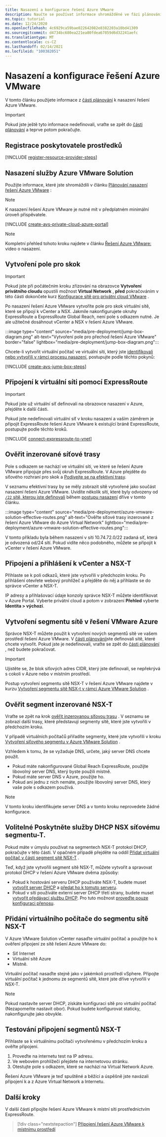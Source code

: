 ```yaml
---
title: Nasazení a konfigurace řešení Azure VMware
description: Naučte se používat informace shromážděné ve fázi plánování k nasazení privátního cloudu řešení Azure VMware.
ms.topic: tutorial
ms.date: 12/24/2020
ms.openlocfilehash: 4c6929ca59bae022642082e8382203a10bd41309
ms.sourcegitcommit: d4734bc680ea221ea80fdea67859d6d32241aefc
ms.translationtype: MT
ms.contentlocale: cs-CZ
ms.lasthandoff: 02/14/2021
ms.locfileid: "100382051"
---
```

# <a name="deploy-and-configure-azure-vmware-solution"></a>Nasazení a konfigurace řešení Azure VMware

V tomto článku použijete informace z [části plánování](production-ready-deployment-steps.md) k nasazení řešení Azure VMware. 

>[!IMPORTANT]
>Pokud jste ještě tyto informace nedefinovali, vraťte se zpět do [části plánování](production-ready-deployment-steps.md) a teprve potom pokračujte.

## <a name="register-the-resource-provider"></a>Registrace poskytovatele prostředků

[!INCLUDE [register-resource-provider-steps](includes/register-resource-provider-steps.md)]


## <a name="deploy-azure-vmware-solution"></a>Nasazení služby Azure VMware Solution

Použijte informace, které jste shromáždili v článku [Plánování nasazení řešení Azure VMware](production-ready-deployment-steps.md) :

>[!NOTE]
>K nasazení řešení Azure VMware je nutné mít v předplatném minimální úroveň přispěvatele.

[!INCLUDE [create-avs-private-cloud-azure-portal](includes/create-private-cloud-azure-portal-steps.md)]

>[!NOTE]
>Kompletní přehled tohoto kroku najdete v článku [Řešení Azure VMware:](https://www.youtube.com/embed/gng7JjxgayI) video o nasazení.

## <a name="create-the-jump-box"></a>Vytvoření pole pro skok

>[!IMPORTANT]
>Pokud jste při počátečním kroku zřizování na obrazovce **Vytvoření privátního cloudu** opustili možnost **Virtual Network** , **před** pokračováním v této části dokončete kurz [Konfigurace sítě pro privátní cloud VMware](tutorial-configure-networking.md) .  

Po nasazení řešení Azure VMware vytvoříte pole pro skok virtuální sítě, které se připojí k vCenter a NSX. Jakmile nakonfigurujete okruhy ExpressRoute a ExpressRoute Global Reach, není pole s odkazem nutné.  Je ale užitečné dosáhnout vCenter a NSX v řešení Azure VMware.  

:::image type="content" source="media/pre-deployment/jump-box-diagram.png" alt-text="Vytvoření pole pro přechod řešení Azure VMware" border="false" lightbox="media/pre-deployment/jump-box-diagram.png":::

Chcete-li vytvořit virtuální počítač ve virtuální síti, který jste [identifikovali nebo vytvořili v rámci procesu nasazení](production-ready-deployment-steps.md#attach-virtual-network-to-azure-vmware-solution), postupujte podle těchto pokynů: 

[!INCLUDE [create-avs-jump-box-steps](includes/create-jump-box-steps.md)]

## <a name="connect-to-a-virtual-network-with-expressroute"></a>Připojení k virtuální síti pomocí ExpressRoute

>[!IMPORTANT]
>Pokud jste už virtuální síť definovali na obrazovce nasazení v Azure, přejděte k další části.

Pokud jste nedefinovali virtuální síť v kroku nasazení a vaším záměrem je připojit ExpressRoute řešení Azure VMware k existující bráně ExpressRoute, postupujte podle těchto kroků.

[!INCLUDE [connect-expressroute-to-vnet](includes/connect-expressroute-vnet.md)]

## <a name="verify-network-routes-advertised"></a>Ověřit inzerované síťové trasy

Pole s odkazem se nachází ve virtuální síti, ve které se řešení Azure VMware připojuje přes svůj okruh ExpressRoute.  V Azure přejděte do síťového rozhraní pro skok a [Podívejte se na efektivní trasy](../virtual-network/manage-route-table.md#view-effective-routes).

V seznamu efektivní trasy by se měly zobrazit sítě vytvořené jako součást nasazení řešení Azure VMware. Uvidíte několik sítí, které byly odvozeny od [ `/22` sítě, kterou jste definovali](production-ready-deployment-steps.md#ip-address-segment) během [postupu nasazení](#deploy-azure-vmware-solution) dříve v tomto článku.

:::image type="content" source="media/pre-deployment/azure-vmware-solution-effective-routes.png" alt-text="Ověřte síťové trasy inzerované z řešení Azure VMware do Azure Virtual Network" lightbox="media/pre-deployment/azure-vmware-solution-effective-routes.png":::

V tomto příkladu byla během nasazení v síti 10.74.72.0/22 zadaná síť, která je odvozená od/24 sítí.  Pokud vidíte něco podobného, můžete se připojit k vCenter v řešení Azure VMware.

## <a name="connect-and-sign-in-to-vcenter-and-nsx-t"></a>Připojení a přihlášení k vCenter a NSX-T

Přihlaste se k poli odkazů, které jste vytvořili v předchozím kroku. Po přihlášení otevřete webový prohlížeč a přejděte do něj a přihlaste se do správce vCenter a NSX-T.  

IP adresy a přihlašovací údaje konzoly správce NSX-T můžete identifikovat v Azure Portal.  Vyberte privátní cloud a potom v zobrazení **Přehled** vyberte **Identita > výchozí**. 

## <a name="create-a-network-segment-on-azure-vmware-solution"></a>Vytvoření segmentu sítě v řešení VMware Azure

Správce NSX-T můžete použít k vytvoření nových segmentů sítě ve vašem prostředí řešení Azure VMware.  V [části plánování](production-ready-deployment-steps.md)jste definovali sítě, které chcete vytvořit.  Pokud jste je nedefinovali, vraťte se zpět do [části plánování](production-ready-deployment-steps.md) , než budete pokračovat.

>[!IMPORTANT]
>Ujistěte se, že blok síťových adres CIDR, který jste definovali, se nepřekrývá s cokoli v Azure nebo v místním prostředí.  

Postup vytvoření segmentu sítě NSX-T v řešení Azure VMware najdete v kurzu [Vytvoření segmentu sítě NSX-t v rámci Azure VMware Solution](tutorial-nsx-t-network-segment.md) .

## <a name="verify-advertised-nsx-t-segment"></a>Ověřit segment inzerované NSX-T

Vraťte se zpět na krok [ověřit inzerovanou síťovou trasu](#verify-network-routes-advertised) . V seznamu se zobrazí další trasy, které představují segmenty sítě, které jste vytvořili v předchozím kroku.  

V případě virtuálních počítačů přiřadíte segmenty, které jste vytvořili v kroku [Vytvoření síťového segmentu v Azure VMware Solution](#create-a-network-segment-on-azure-vmware-solution) .  

Vzhledem k tomu, že se vyžaduje DNS, určete, jaký server DNS chcete použít.  

- Pokud máte nakonfigurované Global Reach ExpressRoute, použijte libovolný server DNS, který byste použili místně.  
- Pokud máte server DNS v Azure, použijte ho.  
- Pokud ani jednu z nich nemáte, použijte libovolný server DNS, který vaše pole s odkazem používá.

>[!NOTE]
>V tomto kroku identifikujete server DNS a v tomto kroku neprovedete žádné konfigurace.

## <a name="optional-provide-dhcp-services-to-nsx-t-network-segment"></a>Volitelné Poskytněte služby DHCP NSX síťovému segmentu-T.

Pokud máte v úmyslu používat na segmentech NSX-T protokol DHCP, pokračujte v této části. V opačném případě přejděte na oddíl [Přidat virtuální počítač v části segment sítě NSX-T](#add-a-vm-on-the-nsx-t-network-segment) .  

Teď, když jste vytvořili segment sítě NSX-T, můžete vytvořit a spravovat protokol DHCP v řešení Azure VMware dvěma způsoby:

* Pokud k hostování serveru DHCP používáte NSX-T, budete muset [vytvořit server DHCP](manage-dhcp.md#create-a-dhcp-server) a [předat ho k tomuto serveru](manage-dhcp.md#create-dhcp-relay-service). 
* Pokud v síti používáte externí server DHCP třetí strany, budete muset [vytvořit předávací službu DHCP](manage-dhcp.md#create-dhcp-relay-service).  Pro tuto možnost [proveďte pouze konfiguraci přenosu](manage-dhcp.md#create-dhcp-relay-service).


## <a name="add-a-vm-on-the-nsx-t-network-segment"></a>Přidání virtuálního počítače do segmentu sítě NSX-T

V Azure VMware Solution vCenter nasaďte virtuální počítač a použijte ho k ověření připojení ze sítě řešení Azure VMware do:

- Síť Internet
- Virtuální sítě Azure
- Místně.  

Virtuální počítač nasaďte stejně jako v jakémkoli prostředí vSphere.  Připojte virtuální počítač k jednomu ze segmentů sítě, které jste dříve vytvořili v NSX-T.  

>[!NOTE]
>Pokud nastavíte server DHCP, získáte konfiguraci sítě pro virtuální počítač (Nezapomeňte nastavit obor).  Pokud budete konfigurovat staticky, nakonfigurujte jako obvykle.

## <a name="test-the-nsx-t-segment-connectivity"></a>Testování připojení segmentů NSX-T

Přihlaste se k virtuálnímu počítači vytvořenému v předchozím kroku a ověřte připojení.

1. Proveďte na internetu test na IP adresu.
2. Ve webovém prohlížeči přejdete na internetovou stránku.
3. Otestujte pole s odkazem, které se nachází na Virtual Network Azure.

Řešení Azure VMware je teď spuštěné a běžící a úspěšně jste navázali připojení k a z Azure Virtual Network a Internetu.

## <a name="next-steps"></a>Další kroky

V další části připojíte řešení Azure VMware k místní síti prostřednictvím ExpressRoute.
> [!div class="nextstepaction"]
> [Připojení řešení Azure VMware k místnímu prostředí](azure-vmware-solution-on-premises.md)
